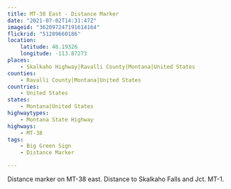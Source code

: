 ```yaml
---
title: MT-38 East - Distance Marker
date: "2021-07-02T14:31:47Z"
imageid: "362097247191614164"
flickrid: "51289660186"
location:
    latitude: 46.19326
    longitude: -113.87273
places:
    - Skalkaho Highway|Ravalli County|Montana|United States
counties:
    - Ravalli County|Montana|United States
countries:
    - United States
states:
    - Montana|United States
highwaytypes:
    - Montana State Highway
highways:
    - MT-38
tags:
    - Big Green Sign
    - Distance Marker

---
```

Distance marker on MT-38 east.  Distance to Skalkaho Falls and Jct. MT-1.